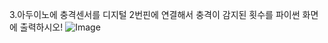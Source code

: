 3.아두이노에 충격센서를 디지털 2번핀에 연결해서 충격이 감지된 횟수를 파이썬 화면에 출력하시오!
![Image](https://github.com/user-attachments/assets/0c6c4ac3-e1bb-43b7-a61e-12ae5ecb748d)
